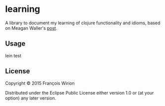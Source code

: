# learning

A library to document my learning of clojure functionality and idioms, based on Meagan Waller's [post](http://meaganwaller.com/clojure-katas-fizzbuzz/).

## Usage

lein test

## License

Copyright © 2015 François Wirion

Distributed under the Eclipse Public License either version 1.0 or (at
your option) any later version.
